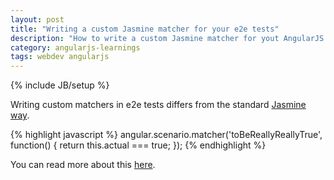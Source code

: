 ```yaml
---
layout: post
title: "Writing a custom Jasmine matcher for your e2e tests"
description: "How to write a custom Jasmine matcher for yout AngularJS e2e tests"
category: angularjs-learnings
tags: webdev angularjs
---
```

{% include JB/setup %}

Writing custom matchers in e2e tests differs from the standard [Jasmine way](https://github.com/pivotal/jasmine/wiki/Matchers#writing-new-matchers).

{% highlight javascript %}
angular.scenario.matcher('toBeReallyReallyTrue', function() {
  return this.actual === true;
});
{% endhighlight %}

You can read more about this [here](https://groups.google.com/forum/#!msg/angular/lcFXW8uv_P8/3gekqCrzSnEJ).